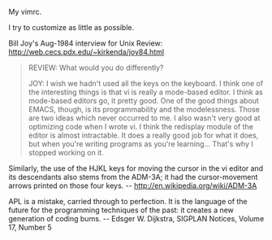 My vimrc.

I try to customize as little as possible.



Bill Joy's Aug-1984 interview for Unix Review: http://web.cecs.pdx.edu/~kirkenda/joy84.html

> REVIEW: What would you do differently?
> 
> JOY: I wish we hadn't used all the keys on the keyboard. I think one of the
> interesting things is that vi is really a mode-based editor. I think as
> mode-based editors go, it pretty good. One of the good things about EMACS,
> though, is its programmability and the modelessness. Those are two ideas
> which never occurred to me. I also wasn't very good at optimizing code when
> I wrote vi. I think the redisplay module of the editor is almost intractable.
> It does a really good job for what it does, but when you're writing programs
> as you're learning... That's why I stopped working on it.


Similarly, the use of the HJKL keys for moving the cursor in the vi editor and
its descendants also stems from the ADM-3A; it had the cursor-movement arrows
printed on those four keys.
	-- http://en.wikipedia.org/wiki/ADM-3A


APL is a mistake, carried through to perfection.  It is the language of the
future for the programming techniques of the past: it creates a new generation
of coding bums.
	-- Edsger W. Dijkstra, SIGPLAN Notices, Volume 17, Number 5
